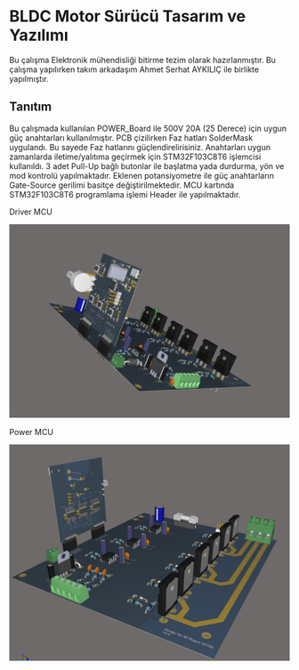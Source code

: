 # BLDC Motor Sürücü Tasarım ve Yazılımı

Bu çalışma Elektronik mühendisliği bitirme tezim olarak hazırlanmıştır.
Bu çalışma yapılırken takım arkadaşım Ahmet Serhat AYKILIÇ ile birlikte yapılmıştır.

## Tanıtım

Bu çalışmada kullanılan POWER_Board ile 500V 20A (25 Derece) için uygun güç anahtarları kullanılmıştır. 
PCB çizilirken Faz hatları SolderMask uygulandı. Bu sayede Faz hatlarını güçlendirelirisiniz. 
Anahtarları uygun zamanlarda iletime/yalıtıma geçirmek için STM32F103C8T6 işlemcisi kullanıldı.
3 adet Pull-Up bağlı butonlar ile başlatma yada durdurma, yön ve mod kontrolü yapılmaktadır.
Eklenen potansiyometre ile güç anahtarların Gate-Source gerilimi basitçe değiştirilmektedir.
MCU kartında STM32F103C8T6 programlama işlemi Header ile yapılmaktadır.

Driver MCU

![](images/BLDC_Motor_Driver_MCU.png)

Power MCU

![](images/BLDC_Motor_Driver_Power_MCU.png)
